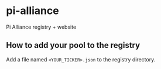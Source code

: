 # pi-alliance
Pi Alliance registry + website

## How to add your pool to the registry

Add a file named `<YOUR_TICKER>.json` to the registry directory.